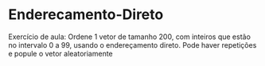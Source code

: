 # Enderecamento-Direto
Exercício de aula: Ordene 1 vetor de tamanho 200, com inteiros que estão no intervalo 0 a 99, usando o endereçamento direto. Pode haver repetições e popule o vetor aleatoriamente
